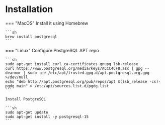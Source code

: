 # Installation

=== "MacOS"
    Install it using Homebrew

    ```sh
    brew install postgresql
    ```

=== "Linux"
    Configure PostgreSQL APT repo

    ```sh
    sudo apt-get install curl ca-certificates gnupg lsb-release
    curl https://www.postgresql.org/media/keys/ACCC4CF8.asc | gpg --dearmor | sudo tee /etc/apt/trusted.gpg.d/apt.postgresql.org.gpg >/dev/null
    echo "deb http://apt.postgresql.org/pub/repos/apt $(lsb_release -cs)-pgdg main" > /etc/apt/sources.list.d/pgdg.list
    ```

    Install PostgreSQL

    ```sh
    sudo apt-get update
    sudo apt-get install -y postgresql-15
    ```
